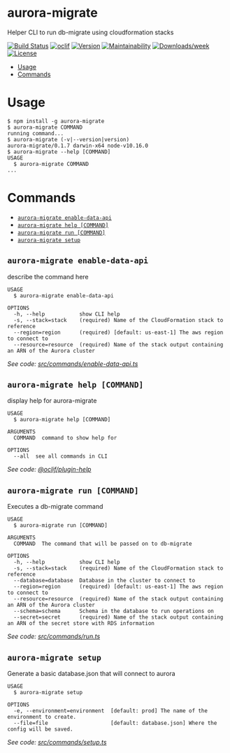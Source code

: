 aurora-migrate
==============

Helper CLI to run db-migrate using cloudformation stacks

[![Build Status](https://travis-ci.com/drg-adaptive/aurora-migrate.svg?branch=master)](https://travis-ci.com/drg-adaptive/aurora-migrate)
[![oclif](https://img.shields.io/badge/cli-oclif-brightgreen.svg)](https://oclif.io)
[![Version](https://img.shields.io/npm/v/aurora-migrate.svg)](https://npmjs.org/package/aurora-migrate)
[![Maintainability](https://api.codeclimate.com/v1/badges/59cee2af627f803aa839/maintainability)](https://codeclimate.com/github/drg-adaptive/aurora-migrate/maintainability)
[![Downloads/week](https://img.shields.io/npm/dw/aurora-migrate.svg)](https://npmjs.org/package/aurora-migrate)
[![License](https://img.shields.io/npm/l/aurora-migrate.svg)](https://github.com/drg-adaptive/aurora-migrate/blob/master/package.json)

<!-- toc -->
* [Usage](#usage)
* [Commands](#commands)
<!-- tocstop -->
# Usage
<!-- usage -->
```sh-session
$ npm install -g aurora-migrate
$ aurora-migrate COMMAND
running command...
$ aurora-migrate (-v|--version|version)
aurora-migrate/0.1.7 darwin-x64 node-v10.16.0
$ aurora-migrate --help [COMMAND]
USAGE
  $ aurora-migrate COMMAND
...
```
<!-- usagestop -->
# Commands
<!-- commands -->
* [`aurora-migrate enable-data-api`](#aurora-migrate-enable-data-api)
* [`aurora-migrate help [COMMAND]`](#aurora-migrate-help-command)
* [`aurora-migrate run [COMMAND]`](#aurora-migrate-run-command)
* [`aurora-migrate setup`](#aurora-migrate-setup)

## `aurora-migrate enable-data-api`

describe the command here

```
USAGE
  $ aurora-migrate enable-data-api

OPTIONS
  -h, --help           show CLI help
  -s, --stack=stack    (required) Name of the CloudFormation stack to reference
  --region=region      (required) [default: us-east-1] The aws region to connect to
  --resource=resource  (required) Name of the stack output containing an ARN of the Aurora cluster
```

_See code: [src/commands/enable-data-api.ts](https://github.com/drg-adaptive/aurora-migrate/blob/v0.1.7/src/commands/enable-data-api.ts)_

## `aurora-migrate help [COMMAND]`

display help for aurora-migrate

```
USAGE
  $ aurora-migrate help [COMMAND]

ARGUMENTS
  COMMAND  command to show help for

OPTIONS
  --all  see all commands in CLI
```

_See code: [@oclif/plugin-help](https://github.com/oclif/plugin-help/blob/v2.2.0/src/commands/help.ts)_

## `aurora-migrate run [COMMAND]`

Executes a db-migrate command

```
USAGE
  $ aurora-migrate run [COMMAND]

ARGUMENTS
  COMMAND  The command that will be passed on to db-migrate

OPTIONS
  -h, --help           show CLI help
  -s, --stack=stack    (required) Name of the CloudFormation stack to reference
  --database=database  Database in the cluster to connect to
  --region=region      (required) [default: us-east-1] The aws region to connect to
  --resource=resource  (required) Name of the stack output containing an ARN of the Aurora cluster
  --schema=schema      Schema in the database to run operations on
  --secret=secret      (required) Name of the stack output containing an ARN of the secret store with RDS information
```

_See code: [src/commands/run.ts](https://github.com/drg-adaptive/aurora-migrate/blob/v0.1.7/src/commands/run.ts)_

## `aurora-migrate setup`

Generate a basic database.json that will connect to aurora

```
USAGE
  $ aurora-migrate setup

OPTIONS
  -e, --environment=environment  [default: prod] The name of the environment to create.
  --file=file                    [default: database.json] Where the config will be saved.
```

_See code: [src/commands/setup.ts](https://github.com/drg-adaptive/aurora-migrate/blob/v0.1.7/src/commands/setup.ts)_
<!-- commandsstop -->
